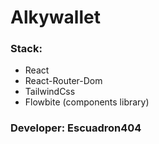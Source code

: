 # Alkywallet


### Stack:
- React
- React-Router-Dom
- TailwindCss
- Flowbite (components library)

### Developer: Escuadron404